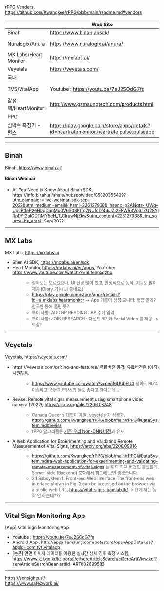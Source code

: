 
rPPG Venders, https://github.com/Kwangkee/rPPG/blob/main/readme.md#vendors

||Web Site|More Info|
|--|--|--|
|Binah|https://www.binah.ai/sdk/|https://github.com/Kwangkee/rPPG/blob/main/rPPG@Apps.md#binah|
|Nuralogix/Anura|https://www.nuralogix.ai/anura/|https://github.com/Kwangkee/rPPG/blob/main/rPPG%40Nuralogix.md#nuralogix-anura|
|MX Labs/Heart Monitor|https://mxlabs.ai/|https://github.com/Kwangkee/rPPG/blob/main/rPPG@Apps.md#mx-labs|
|Veyetals|https://veyetals.com/|https://github.com/Kwangkee/rPPG/blob/main/rPPG@Apps.md#veyetals|
|국내|||
|TVS/VitalApp|Youtube : https://youtu.be/7eJ2SOdG7fs|https://github.com/Kwangkee/rPPG/blob/main/rPPG@Apps.md#vital-sign-monitoring-app|
|감성텍/HeartMonitor|http://www.gamsungtech.com/products.html|-|
|PPG|||
|심박수 측정기 - 펄스|https://play.google.com/store/apps/details?id=heartratemonitor.heartrate.pulse.pulseapp|-|

***
## Binah
Binah, https://www.binah.ai/

#### Binah Webinar
- All You Need to Know About Binah SDK, https://info.binah.ai/share/hubspotvideo/85020355429?utm_campaign=live-webinar-sdk-sep-2022&utm_medium=email&_hsmi=226127938&_hsenc=p2ANqtz-_UWq-Ug0BtfeP2eHDqDagMuQV6S08KlTg7NUfcDf46jJZI2EBWR3Vq3aZU28YjRpDYt2aIGDTiMY5eH_T_ClruwNjZbw&utm_content=226127938&utm_source=hs_email, Sep/2022 

***
## MX Labs
MX Labs, https://mxlabs.ai

- Shen.AI SDK, https://mxlabs.ai/en/sdk   
- Heart Monitor, https://mxlabs.ai/en/apps, YouTube: https://www.youtube.com/watch?v=nLfenp5qzho  
  >- 정확도는 모르겠으나, UI 신경 많이 썼고, 안정적으로 동작, 기능도 많이 제공 (Diary 기능/UI 좋네요.)
  >- https://play.google.com/store/apps/details?id=ai.mxlabs.heartmonitor -> App 이름이 심장 모니터: 혈압 일기? 한국인 통해 올린 듯?
  >- 특이 사항: ADD BP READING : BP 수기 입력  
  >- 특이 사항: JOIN RESEARCH : 자신의 BP 와 Facial Video 를 제공 -> 보상?  

***
## Veyetals
Veyetals, https://veyetals.com/

- https://veyetals.com/pricing-and-features/ 무료버전 동작. 유료버전은 (아직) 시원찮음. 
  >-	https://www.youtube.com/watch?v=peot6UUbEU0 정확도 90% 이상이고, 전문가/의사(?) 들도 좋다고 한다는데 ….

- Revise: Remote vital signs measurement using smartphone video camera (2022), https://arxiv.org/abs/2206.08748 
  >- Canada Queen’s 대학이 개발, veyetals 가 상용화, https://github.com/Kwangkee/rPPG/blob/main/rPPG@DataSystem.md#revise 
  >-	rPPG 알고리듬은 [기존 우리 Non-DNN 버전](https://github.com/Kwangkee/rPPG/blob/main/rPPG@Apps.md#vital-sign-monitoring-app)과 유사

- A Web Application for Experimenting and Validating Remote Measurement of Vital Signs, https://arxiv.org/abs/2208.09916 
  >- https://github.com/Kwangkee/rPPG/blob/main/rPPG@DataSystem.md#a-web-application-for-experimenting-and-validating-remote-measurement-of-vital-signs 는 위의 학교 버전인 듯싶은데, Server-side (Backend) 포함해서 참고해 보면 좋겠습니다.
  >-	3.1 Subsystem 1: Front-end Web Interface The front-end web interface shown in Fig. 2 can be accessed on the browser via a public web URL, https://vital-signs-bamlab.tk/ -> 요게 저는 동작 안 하는데???

***
## Vital Sign Monitoring App
[App] Vital Sign Monitoring App
- Youtube : https://youtu.be/7eJ2SOdG7fs  
- Android App : http://apps.samsung.com/betastore/openAppDetail.as?appId=com.tvs.vitalapp  
- [논문] 안면 이미지 데이터를 이용한 실시간 생체 징후 측정 시스템, https://www.kci.go.kr/kciportal/ci/sereArticleSearch/ciSereArtiView.kci?sereArticleSearchBean.artiId=ART002699582

***
https://sensights.ai/  
https://www.safe2work.ai/  

